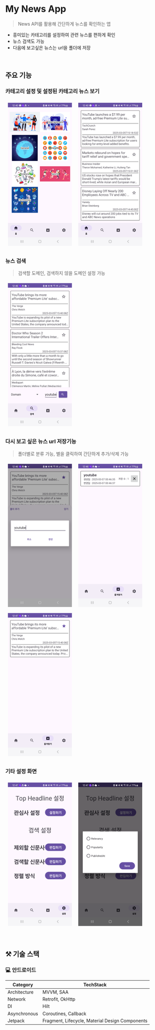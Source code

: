 # My News App

> News API를 활용해 간단하게 뉴스를 확인하는 앱
>

- 흥미있는 카테고리를 설정하여 관련 뉴스를 편하게 확인
- 뉴스 검색도 가능
- 다음에 보고싶은 뉴스는 url을 폴더에 저장

&nbsp;

## 주요 기능
### 카테고리 설정 및 설정된 카테고리 뉴스 보기
  <p>
     <img src="/images/1.png" width="200" style="margin: 8px" />
     <img src="/images/2.png" width="200" style="margin: 8px" />
  </p>

### 뉴스 검색
> 검색할 도메인, 검색하지 않을 도메인 설정 가능
  <p>
     <img src="/images/3.png" width="200" style="margin: 8px" />
  </p>
  
### 다시 보고 싶은 뉴스 url 저장기능
> 폴더별로 분류 가능, 별을 클릭하여 간단하게 추가/삭제 가능
  <p>
     <img src="/images/4.png" width="200" style="margin: 8px" />
     <img src="/images/5.png" width="200" style="margin: 8px" />
     <img src="/images/6.png" width="200" style="margin: 8px" />
  </p>

### 기타 설정 화면
  <p>
     <img src="/images/7.png" width="200" style="margin: 8px" />
     <img src="/images/8.png" width="200" style="margin: 8px" />
  </p>
  
&nbsp;

## ⚒ 기술 스택

### 💻 안드로이드
| Category     | TechStack                                                                |
|--------------|--------------------------------------------------------------------------|
| Architecture | MVVM, SAA                                                                | 
| Network      | Retrofit, OkHttp                                                         | 
| DI           | Hilt                                                                     |
| Asynchronous | Coroutines, Callback                                                     | 
| Jetpack      | Fragment, Lifecycle, Material Design Components                          |                                          


